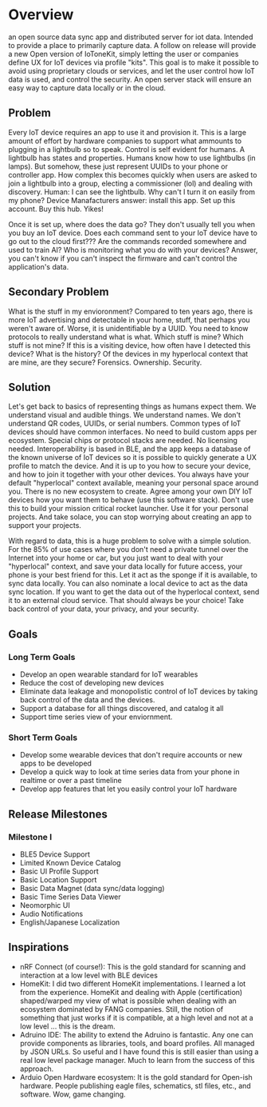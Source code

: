 # Overview

an open source data sync app and distributed server for iot data.  Intended to provide a place to primarily capture data.  A follow on release will provide a new Open version of IoToneKit, simply letting the user or companies define UX for IoT devices via profile "kits".  This goal is to make it possible to avoid using proprietary clouds or services, and let the user control how IoT data is used, and control the security.  An open server stack will ensure an easy way to capture data locally or in the cloud.

## Problem

Every IoT device requires an app to use it and provision it.  This is a large amount of effort by hardware companies to support what ammounts to plugging in a lightbulb so to speak.  Control is self evident for humans.  A lightbulb has states and properties.  Humans know how to use lightbulbs (in lamps).  But somehow, these just represent UUIDs to your phone or controller app.  How complex this becomes quickly when users are asked to join a lightbulb into a group, electing a commissioner (lol) and dealing with discovery.  Human: I can see the lightbulb.  Why can't I turn it on easily from my phone?  Device Manafacturers answer: install this app.  Set up this account.  Buy this hub.  Yikes!

Once it is set up, where does the data go?  They don't usually tell you when you buy an IoT device.  Does each command sent to your IoT device have to go out to the cloud first??? Are the commands recorded somewhere and used to train AI?  Who is monitoring what you do with your devices?  Answer, you can't know if you can't inspect the firmware and can't control the application's data.

## Secondary Problem

What is the stuff in my envioronment?  Compared to ten years ago, there is more IoT advertising and detectable in your home, stuff, that perhaps you weren't aware of.  Worse, it is unidentifiable by a UUID.  You need to know protocols to really understand what is what.  Which stuff is mine?  Which stuff is not mine?  If this is a visiting device, how often have I detected this device?  What is the history?  Of the devices in my hyperlocal context that are mine, are they secure?  Forensics.  Ownership.  Security.

## Solution

Let's get back to basics of representing things as humans expect them.  We understand visual and audible things.  We understand names.  We don't understand QR codes, UUIDs, or serial numbers.  Common types of IoT devices should have common interfaces.  No need to build custom apps per ecosystem.  Special chips or protocol stacks are needed.  No licensing needed.  Interoperability is based in BLE, and the app keeps a database of the known universe of IoT devices so it is possible to quickly generate a UX profile to match the device.  And it is up to you how to secure your device, and how to join it together with your other devices.  You always have your default "hyperlocal" context available, meaning your personal space around you.  There is no new ecosystem to create.  Agree among your own DIY IoT devices how you want them to behave (use this software stack).   Don't use this to build your mission critical rocket launcher.  Use it for your personal projects.  And take solace, you can stop worrying about creating an app to support your projects.

With regard to data, this is a huge problem to solve with a simple solution.  For the 85% of use cases where you don't need a private tunnel over the Internet into your home or car, but you just want to deal with your "hyperlocal" context, and save your data locally for future access, your phone is your best friend for this.  Let it act as the sponge if it is available, to sync data locally.  You can also nominate a local device to act as the data sync location.   If you want to get the data out of the hyperlocal context, send it to an external cloud service.  That should always be your choice!  Take back control of your data, your privacy, and your security.

## Goals

### Long Term Goals

- Develop an open wearable standard for IoT wearables
- Reduce the cost of developing new devices
- Eliminate data leakage and monopolistic control of IoT devices by taking back control of the data and the devices.
- Support a database for all things discovered, and catalog it all
- Support time series view of your enviornment.

### Short Term Goals

- Develop some wearable devices that don't require accounts or new apps to be developed
- Develop a quick way to look at time series data from your phone in realtime or over a past timeline
- Develop app features that let you easily control your IoT hardware

## Release Milestones

### Milestone I

- BLE5 Device Support
- Limited Known Device Catalog
- Basic UI Profile Support
- Basic Location Support
- Basic Data Magnet (data sync/data logging)
- Basic Time Series Data Viewer
- Neomorphic UI
- Audio Notifications
- English/Japanese Localization

## Inspirations

- nRF Connect (of course!): This is the gold standard for scanning and interaction at a low level with BLE devices
- HomeKit: I did two different HomeKit implementations.  I learned a lot from the experience.  HomeKit and dealing with Apple (certification) shaped/warped my view of what is possible when dealing with an ecosystem dominated by FANG companies.  Still, the notion of something that just works if it is compatible, at a high level and not at a low level ... this is the dream.
- Adruino IDE: The ability to extend the Adruino is fantastic.  Any one can provide components as libraries, tools, and board profiles.  All managed by JSON URLs.  So useful and I have found this is still easier than using a real low level package manager.  Much to learn from the success of this approach.
- Arduio Open Hardware ecosystem: It is the gold standard for Open-ish hardware.  People publishing eagle files, schematics, stl files, etc., and software.  Wow, game changing.
